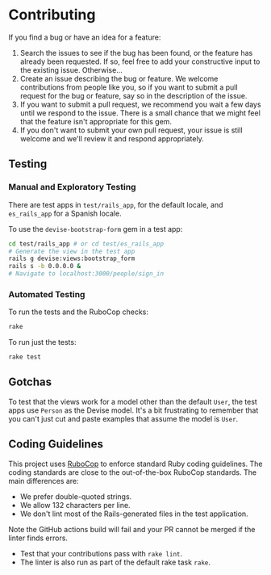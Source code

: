 # Contributing

If you find a bug or have an idea for a feature:

1. Search the issues to see if the bug has been found, or the feature has already been requested. If so, feel free to add your constructive input to the existing issue. Otherwise...
2. Create an issue describing the bug or feature. We welcome contributions from people like you, so if you want to submit a pull request for the bug or feature, say so in the description of the issue.
3. If you want to submit a pull request, we recommend you wait a few days until we respond to the issue. There is a small chance that we might feel that the feature isn't appropriate for this gem.
4. If you don't want to submit your own pull request, your issue is still welcome and we'll review it and respond appropriately.

## Testing

### Manual and Exploratory Testing

There are test apps in `test/rails_app`, for the default locale, and `es_rails_app` for a Spanish locale.

To use the `devise-bootstrap-form` gem in a test app:

```bash
cd test/rails_app # or cd test/es_rails_app
# Generate the view in the test app
rails g devise:views:bootstrap_form
rails s -b 0.0.0.0 &
# Navigate to localhost:3000/people/sign_in
```

### Automated Testing

To run the tests and the RuboCop checks:

```bash
rake
```

To run just the tests:

```bash
rake test
```

## Gotchas

To test that the views work for a model other than the default `User`, the test apps use `Person` as the Devise model. It's a bit frustrating to remember that you can't just cut and paste examples that assume the model is `User`.

## Coding Guidelines

This project uses [RuboCop](https://github.com/bbatsov/rubocop) to enforce standard Ruby coding
guidelines. The coding standards are close to the out-of-the-box RuboCop standards. The main differences are:

* We prefer double-quoted strings.
* We allow 132 characters per line.
* We don't lint most of the Rails-generated files in the test application.

Note the GitHub actions build will fail and your PR cannot be merged if the linter finds errors.

* Test that your contributions pass with `rake lint`.
* The linter is also run as part of the default rake task `rake`.
